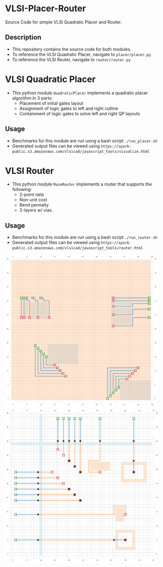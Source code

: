 # VLSI-Placer-Router
Source Code for simple VLSI Quadratic Placer and Router.

## Description
- This repository contains the source code for both modules.
- To reference the VLSI Quadratic Placer, navigate to `placer/placer.py`
- To reference the VLSI Router, navigate to `router/router.py`

# VLSI Quadratic Placer
- This python module `QuadraticPlacer` implements a quadratic placer algorithm in 3 parts:
    - Placement of initial gates layout
    - Assignment of logic gates to left and right cutline
    - Containment of logic gates to solve left and right QP layouts 

## Usage
- Benchmarks for this module are run using a bash script `./run_placer.sh`
- Generated output files can be viewed using `https://spark-public.s3.amazonaws.com/vlsicad/javascript_tools/visualize.html` 

# VLSI Router
- This python module `MazeRouter` implements a router that supports the following:
    - 2-point nets
    - Non-unit cost
    - Bend pennalty
    - 2-layers w/ vias.

## Usage
- Benchmarks for this module are run using a bash script `./run_router.sh`
- Generated output files can be viewed using `https://spark-public.s3.amazonaws.com/vlsicad/javascript_tools/router.html` 

![Simple Router w/ Bend Penalty](images/simple_route.png)
![Complex Router w/ Vias](images/complex_route_vias.png)
